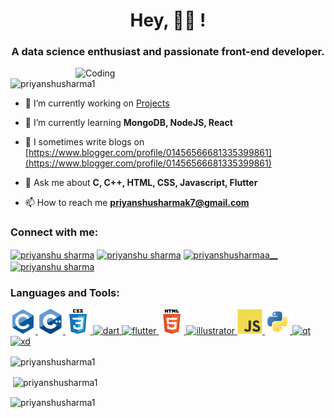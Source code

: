 
<h1 align="center">Hey, 🙋‍♀️ !</h1>
<h3 align="center">A data science enthusiast and passionate front-end developer.</h3>
<img align="right" alt="Coding" width="400" src="https://i.pinimg.com/originals/89/df/03/89df03efbee79d7aaf838ee0041187c4.gif">

<p align="left"> <img src="https://komarev.com/ghpvc/?username=priyanshusharma1&label=Profile%20views&color=0e75b6&style=flat" alt="priyanshusharma1" /> </p>

- 🔭 I’m currently working on [Projects](https://github.com/PriyanshuSharma1/Projects)

- 🌱 I’m currently learning **MongoDB, NodeJS, React**

<!-- - 👨‍💻 All of my projects are available at [https://priyanshu.com.np/portfolio/](https://priyanshu.com.np/portfolio/)
 -->
- 📝 I sometimes write blogs on [https://www.blogger.com/profile/01456566681335399861](https://www.blogger.com/profile/01456566681335399861)

- 💬 Ask me about **C, C++, HTML, CSS, Javascript, Flutter**

- 📫 How to reach me **priyanshusharmak7@gmail.com**

<h3 align="left">Connect with me:</h3>
<p align="left">
<a href="https://www.linkedin.com/in/priyanshu-sharma-3541811b4/" target="blank"><img align="center" src="https://raw.githubusercontent.com/rahuldkjain/github-profile-readme-generator/master/src/images/icons/Social/linked-in-alt.svg" alt="priyanshu sharma" height="30" width="40" /></a>
<a href="https://www.facebook.com/profile.php?id=100041536204667" target="blank"><img align="center" src="https://raw.githubusercontent.com/rahuldkjain/github-profile-readme-generator/master/src/images/icons/Social/facebook.svg" alt="priyanshu sharma" height="30" width="40" /></a>
<a href="https://instagram.com/priyanshusharmaa__" target="blank"><img align="center" src="https://raw.githubusercontent.com/rahuldkjain/github-profile-readme-generator/master/src/images/icons/Social/instagram.svg" alt="priyanshusharmaa__" height="30" width="40" /></a>
<a href="https://www.youtube.com/@priyanshusharma4354" target="blank"><img align="center" src="https://raw.githubusercontent.com/rahuldkjain/github-profile-readme-generator/master/src/images/icons/Social/youtube.svg" alt="priyanshu sharma" height="30" width="40" /></a>
</p>

<h3 align="left">Languages and Tools:</h3>
<p align="left"> <a href="https://www.cprogramming.com/" target="_blank" rel="noreferrer"> <img src="https://raw.githubusercontent.com/devicons/devicon/master/icons/c/c-original.svg" alt="c" width="40" height="40"/> </a>  <a href="https://www.w3schools.com/cpp/" target="_blank" rel="noreferrer"> <img src="https://raw.githubusercontent.com/devicons/devicon/master/icons/cplusplus/cplusplus-original.svg" alt="cplusplus" width="40" height="40"/> </a> <a href="https://www.w3schools.com/css/" target="_blank" rel="noreferrer"> <img src="https://raw.githubusercontent.com/devicons/devicon/master/icons/css3/css3-original-wordmark.svg" alt="css3" width="40" height="40"/> </a> <a href="https://dart.dev" target="_blank" rel="noreferrer"> <img src="https://www.vectorlogo.zone/logos/dartlang/dartlang-icon.svg" alt="dart" width="40" height="40"/> </a>  <a href="https://flutter.dev" target="_blank" rel="noreferrer"> <img src="https://www.vectorlogo.zone/logos/flutterio/flutterio-icon.svg" alt="flutter" width="40" height="40"/> </a> <a href="https://www.w3.org/html/" target="_blank" rel="noreferrer"> <img src="https://raw.githubusercontent.com/devicons/devicon/master/icons/html5/html5-original-wordmark.svg" alt="html5" width="40" height="40"/> </a> <a href="https://www.adobe.com/in/products/illustrator.html" target="_blank" rel="noreferrer"> <img src="https://www.vectorlogo.zone/logos/adobe_illustrator/adobe_illustrator-icon.svg" alt="illustrator" width="40" height="40"/> </a> <a href="https://developer.mozilla.org/en-US/docs/Web/JavaScript" target="_blank" rel="noreferrer"> <img src="https://raw.githubusercontent.com/devicons/devicon/master/icons/javascript/javascript-original.svg" alt="javascript" width="40" height="40"/> </a> <a href="https://www.python.org" target="_blank" rel="noreferrer"> <img src="https://raw.githubusercontent.com/devicons/devicon/master/icons/python/python-original.svg" alt="python" width="40" height="40"/> </a> <a href="https://www.qt.io/" target="_blank" rel="noreferrer"> <img src="https://upload.wikimedia.org/wikipedia/commons/0/0b/Qt_logo_2016.svg" alt="qt" width="40" height="40"/> </a> <a href="https://www.adobe.com/products/xd.html" target="_blank" rel="noreferrer"> <img src="https://cdn.worldvectorlogo.com/logos/adobe-xd.svg" alt="xd" width="40" height="40"/> </a> </p>

<p><img align="center" src="https://github-readme-stats.vercel.app/api/top-langs?username=priyanshusharma1&show_icons=true&locale=en&layout=compact" alt="priyanshusharma1" /></p>

<p>&nbsp;<img align="center" src="https://github-readme-stats.vercel.app/api?username=priyanshusharma1&show_icons=true&locale=en" alt="priyanshusharma1" /></p>

<p><img align="center" src="https://github-readme-streak-stats.herokuapp.com/?user=priyanshusharma1&" alt="priyanshusharma1" /></p>
